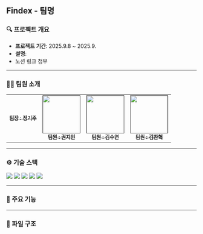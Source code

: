 ## Findex - 팀명

### 🔍 프로젝트 개요
- **프로젝트 기간**: 2025.9.8 ~ 2025.9.
- **설명**: 
- 노션 링크 첨부

---
### 🧑‍💻 팀원 소개
<table>
  <tbody>
    <tr>
      <td align="center"><a href=""><img src="width="100px;" alt=""/><br /><sub><b>팀장 : 정기주 </b></sub></a><br /></td>
      <td align="center"><a href=""><img src="" width="100px;" alt=""/><br /><sub><b>팀원 : 권지인 </b></sub></a><br /></td>
      <td align="center"><a href=""><img src="" width="100px;" alt=""/><br /><sub><b>팀원 : 김수연 </b></sub></a><br /></td>
      <td align="center"><a href=""><img src="" width="100px;" alt=""/><br /><sub><b>팀원 : 김찬혁 </b></sub></a><br /></td>
  </tbody>
</table>

---
### ⚙️ 기술 스택
<div align=left> 
  <img src="https://img.shields.io/badge/java-007396?style=for-the-badge&logo=java&logoColor=white">
  <img src="https://img.shields.io/badge/spring-6DB33F?style=for-the-badge&logo=spring&logoColor=white">
  <img src="https://img.shields.io/badge/postgresql-#4169E1?style=for-the-badge&logo=postgresql&logoColor=white">
  
  <img src="https://img.shields.io/badge/github-181717?style=for-the-badge&logo=github&logoColor=white">
  <img src="https://img.shields.io/badge/git-F05032?style=for-the-badge&logo=git&logoColor=white">
</div>

---
### 📍 주요 기능



---
### 📂 파일 구조

